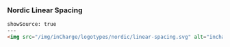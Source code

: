 ### Nordic Linear Spacing

```html
showSource: true
---
<img src="/img/inCharge/logotypes/nordic/linear-spacing.svg" alt="incharge-logotype-nordic-linear-spacing" />
```
